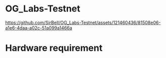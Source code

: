 # OG_Labs-Testnet   
https://github.com/SirBell/OG_Labs-Testnet/assets/121460436/81508e06-a1e6-4daa-a02c-51a099a1466a
# Hardware requirement   
